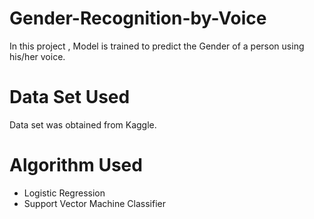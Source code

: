 # Gender-Recognition-by-Voice
In this project , Model is trained to predict the Gender of a person using his/her voice.
# Data Set Used 
Data set was obtained from Kaggle.
# Algorithm Used
  * Logistic Regression
  * Support Vector Machine Classifier
